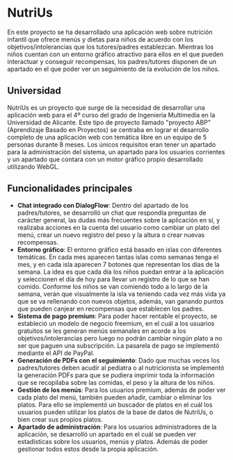 # NutriUs

En este proyecto se ha desarrollado una aplicación web sobre nutrición infantil que ofrece menús y dietas para niños de acuerdo con los objetivos/intolerancias que los tutores/padres establezcan. Mientras los niños cuentan con un entorno gráfico atractivo para ellos en el que pueden interactuar y conseguir recompensas, los padres/tutores disponen de un apartado en el que poder ver un seguimiento de la evolución de los niños.

## Universidad

NutriUs es un proyecto que surge de la necesidad de desarrollar una aplicación web para el 4º curso del grado de Ingeniería Multimedia en la Universidad de Alicante. Este tipo de proyecto llamado "proyecto ABP" (Aprendizaje Basado en Proyectos) se centraba en lograr el desarrollo completo de una aplicación web con temática libre en un equipo de 5 personas durante 8 meses. Los únicos requisitos eran tener un apartado para la  administración del sistema, un apartado para los usuarios corrientes y un apartado que contara con un motor gráfico propio desarrollado utilizando WebGL.

## Funcionalidades principales

- **Chat integrado con DialogFlow**: Dentro del apartado de los padres/tutores, se desarrolló un chat que respondía preguntas de carácter general, las dudas más frecuentes sobre la aplicación en sí, y realizaba acciones en la cuenta del usuario como cambiar un plato del menú, crear un nuevo registro del peso y la altura o crear nuevas recompensas.
- **Entorno gráfico**: El entorno gráfico está basado en islas con diferentes temáticas. En cada mes aparecen tantas islas como semanas tenga el mes, y en cada isla aparecen 7 botones que representan los días de la semana. La idea es que cada día los niños puedan entrar a la aplicación y seleccionen el día de hoy para llevar un registro de lo que se han comido. Conforme los niños se van comiendo todo a lo largo de la semana, verán que visualmente la isla va teniendo cada vez más vida ya que se va rellenando con nuevos objetos, además, van ganando puntos que pueden canjear en recompensas que establecen los padres.
- **Sistema de pago premium**: Para poder hacer rentable el proyecto, se estableció un modelo de negocio freemium, en el cuál a los usuarios gratuitos se les generan menús semanales en acorde a los objetivos/intolerancias pero luego no podrán cambiar ningún plato a no ser que paguen una subscripción. La pasarela de pago se implementó mediante el API de PayPal.
- **Generación de PDFs con el seguimiento**: Dado que muchas veces los padres/tutores deben acudir al pediatra o al nutricionista se implementó la generación PDFs para que se pudiera imprimir toda la información que se recopilaba sobre las comidas, el peso y la altura de los niños.
- **Gestión de los menús**: Para los usuarios premium, además de poder ver cada plato del menú, también pueden añadir, cambiar o eliminar los platos. Para ello se implementó un buscador de platos en el cuál los usuarios pueden utilizar los platos de la base de datos de NutriUs, o bien crear sus propios platos.
- **Apartado de administración**: Para los usuarios administradores de la aplicación, se desarrolló un apartado en el cuál se pueden ver estadísticas sobre los usuarios, menús y platos. Además de poder gestionar todos estos desde la propia aplicación.
